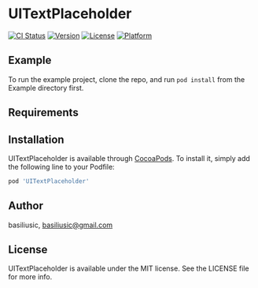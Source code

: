 # UITextPlaceholder

[![CI Status](http://img.shields.io/travis/basiliusic/UITextPlaceholder.svg?style=flat)](https://travis-ci.org/basiliusic/UITextPlaceholder)
[![Version](https://img.shields.io/cocoapods/v/UITextPlaceholder.svg?style=flat)](http://cocoapods.org/pods/UITextPlaceholder)
[![License](https://img.shields.io/cocoapods/l/UITextPlaceholder.svg?style=flat)](http://cocoapods.org/pods/UITextPlaceholder)
[![Platform](https://img.shields.io/cocoapods/p/UITextPlaceholder.svg?style=flat)](http://cocoapods.org/pods/UITextPlaceholder)

## Example

To run the example project, clone the repo, and run `pod install` from the Example directory first.

## Requirements

## Installation

UITextPlaceholder is available through [CocoaPods](http://cocoapods.org). To install
it, simply add the following line to your Podfile:

```ruby
pod 'UITextPlaceholder'
```

## Author

basiliusic, basiliusic@gmail.com

## License

UITextPlaceholder is available under the MIT license. See the LICENSE file for more info.
